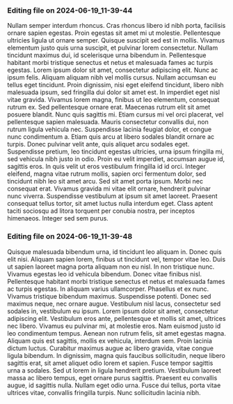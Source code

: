

### Editing file on 2024-06-19_11-39-44

Nullam semper interdum rhoncus. Cras rhoncus libero id nibh porta, facilisis ornare sapien egestas. Proin egestas sit amet mi ut molestie. Pellentesque ultricies ligula ut ornare semper. Quisque suscipit sed est in mollis. Vivamus elementum justo quis urna suscipit, et pulvinar lorem consectetur. Nullam tincidunt maximus dui, id scelerisque urna bibendum in. Pellentesque habitant morbi tristique senectus et netus et malesuada fames ac turpis egestas. Lorem ipsum dolor sit amet, consectetur adipiscing elit. Nunc ac ipsum felis. Aliquam aliquam nibh vel mollis cursus. Nullam accumsan eu tellus eget tincidunt. Proin dignissim, nisi eget eleifend tincidunt, libero nibh malesuada ipsum, sed fringilla dui dolor sit amet est. In imperdiet eget nisl vitae gravida.
Vivamus lorem magna, finibus ut leo elementum, consequat rutrum ex. Sed pellentesque ornare erat. Maecenas rutrum elit sit amet posuere blandit. Nunc quis sagittis mi. Etiam cursus mi vel orci placerat, vel pellentesque sapien malesuada. Mauris consectetur convallis dui, non rutrum ligula vehicula nec. Suspendisse lacinia feugiat dolor, et congue nunc condimentum a. Etiam quis arcu at libero sodales blandit ornare ac turpis.
Donec pulvinar velit ante, quis aliquet arcu sodales eget. Suspendisse pretium, leo tincidunt egestas ultricies, urna ipsum fringilla mi, sed vehicula nibh justo in odio. Proin eu velit imperdiet, accumsan augue id, sagittis eros. In quis velit ut eros vestibulum fringilla id id orci. Integer eleifend, magna vitae rutrum mollis, sapien orci fermentum dolor, sed tincidunt nibh leo sit amet arcu. Sed sit amet porta ipsum. Morbi nec consequat erat. Vivamus gravida mi vitae elit ornare, hendrerit pulvinar nunc viverra. Suspendisse vestibulum at ipsum sit amet laoreet. Praesent consequat tellus tortor, sit amet luctus nulla interdum eget. Class aptent taciti sociosqu ad litora torquent per conubia nostra, per inceptos himenaeos. Integer sed sem purus.




### Editing file on 2024-06-19_11-39-48

Quisque malesuada bibendum urna, id tincidunt leo aliquam in. Donec quis elit nisi. Aliquam sapien lorem, finibus ut tincidunt vel, tempor vitae leo. Duis ut sapien laoreet magna porta aliquam non eu nisl. In non tristique nunc. Vivamus egestas leo id vehicula bibendum. Donec vitae finibus nisl. Pellentesque habitant morbi tristique senectus et netus et malesuada fames ac turpis egestas. In aliquam varius ullamcorper. Phasellus et ex nunc. Vivamus tristique bibendum maximus. Suspendisse potenti. Donec sed maximus neque, nec ornare augue. Vestibulum nisl lacus, consectetur sed sodales in, vestibulum eu ipsum. Lorem ipsum dolor sit amet, consectetur adipiscing elit.
Vestibulum eros ante, pellentesque et mollis sit amet, ultrices nec libero. Vivamus eu pulvinar mi, at molestie eros. Nam euismod justo id leo condimentum tempus. Aenean non rutrum felis, sit amet egestas magna. Aliquam quis est sagittis, mollis ex vehicula, interdum sem. Proin lacinia dictum luctus. Curabitur maximus augue ac libero gravida, vitae congue ligula bibendum. In dignissim, magna quis faucibus sollicitudin, neque libero sagittis erat, sit amet aliquet odio lorem et sapien. Fusce tempor sagittis urna a sodales. Sed ut lorem in ligula hendrerit pretium. Vestibulum laoreet massa ac libero tempus, eget ornare purus sagittis. Praesent eu convallis augue, id sagittis nulla. Nullam eget odio urna. Fusce dui tellus, porta vitae ultrices vitae, convallis fringilla turpis. Nunc sollicitudin lacinia nibh.


